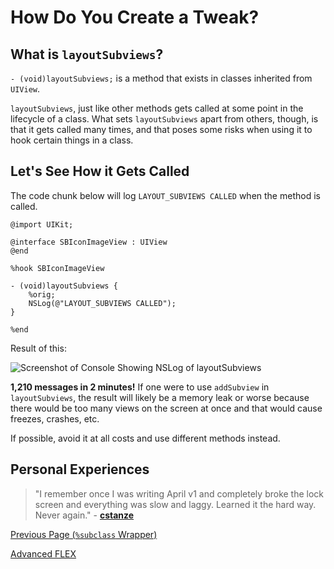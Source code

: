 # How Do You Create a Tweak?

## What is `layoutSubviews`?

`- (void)layoutSubviews;` is a method that exists in classes inherited from `UIView`.

`layoutSubviews`, just like other methods gets called at some point in the lifecycle of a class. What sets `layoutSubviews` apart from others, though, is that it gets called many times, and that poses some risks when using it to hook certain things in a class.

## Let's See How it Gets Called

The code chunk below will log `LAYOUT_SUBVIEWS CALLED` when the method is called.

```objc
@import UIKit;

@interface SBIconImageView : UIView
@end

%hook SBIconImageView

- (void)layoutSubviews {
    %orig;
    NSLog(@"LAYOUT_SUBVIEWS CALLED");
}

%end
```

Result of this:

![Screenshot of Console Showing NSLog of layoutSubviews](https://i.imgur.com/MkSwLHO.png)

**1,210 messages in 2 minutes!** If one were to use `addSubview` in `layoutSubviews`, the result will likely be a memory leak or worse because there would be too many views on the screen at once and that would cause freezes, crashes, etc.

If possible, avoid it at all costs and use different methods instead.

## Personal Experiences

> "I remember once I was writing April v1 and completely broke the lock screen and everything was slow and laggy. Learned it the hard way. Never again." \- **[cstanze](https://github.com/cstanze)**

[Previous Page (`%subclass` Wrapper)](.p11_subclassWrapper.md)

[Advanced FLEX](./p13_advanced_flex.md)
